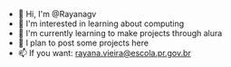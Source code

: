 - 👋 Hi, I'm @Rayanagv
- 👀 I'm interested in learning about computing
- 🌱 I'm currently learning to make projects through alura
- 💞️ I plan to post some projects here
- 📫 If you want: rayana.vieira@escola.pr.gov.br 
<!---
Rayanagv/Rayanagv is a ✨ special ✨ repository because its `README.md` (this file) appears on your GitHub profile.
You can click the Preview link to take a look at your changes.
--->
